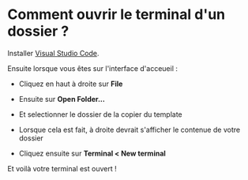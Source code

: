 # Comment ouvrir le terminal d'un dossier ?

Installer [Visual Studio Code](https://code.visualstudio.com/).

Ensuite lorsque vous êtes sur l'interface d'acceueil :

- Cliquez en haut à droite sur **File**

- Ensuite sur **Open Folder...**

- Et selectionner le dossier de la copier du template

- Lorsque cela est fait, à droite devrait s'afficher le contenue de votre dossier

- Cliquez ensuite sur **Terminal < New terminal**

Et voilà votre terminal est ouvert !